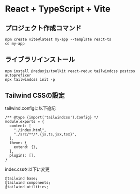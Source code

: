 # React + TypeScript + Vite

## プロジェクト作成コマンド
```
npm create vite@latest my-app --template react-ts
cd my-app

```

## ライブラリインストール
```
npm install @reduxjs/toolkit react-redux tailwindcss postcss autoprefixer
npx tailwindcss init -p

```

## Tailwind CSSの設定
tailwind.configに以下追記
```
/** @type {import('tailwindcss').Config} */
module.exports = {
  content: [
    "./index.html",
    "./src/**/*.{js,ts,jsx,tsx}",
  ],
  theme: {
    extend: {},
  },
  plugins: [],
}

```

index.cssを以下に変更
```
@tailwind base;
@tailwind components;
@tailwind utilities;

```